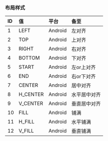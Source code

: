###  布局样式

| ID  | 值  |  平台 | 备至  |
| :------------ | :------------ | :------------ | :------------ |
|  1 | LEFT   |  Android | 左对齐  |
| 2  |  TOP  |  Android |  上对齐 |
| 3  | RIGHT   |  Android | 右对齐  |
| 4  | BOTTOM   |  Android | 下对齐  |
|  5 |  START  | Android   | 左or上对齐  |
|  6 | END   |  Android  |右or下对齐|
|  7 | CENTER   |  Android | 居中对齐  |
|  8 |  H_CENTER  | Android  | 水平居中对齐  |
| 9  |   V_CENTER |  Android | 垂直居中对齐  |
|  10 |  FILL   | Android   | 铺满  |
|  11 | H_FILL    |  Android  |水平铺满|
|  12 | V_FILL    |  Android  |垂直铺满|

